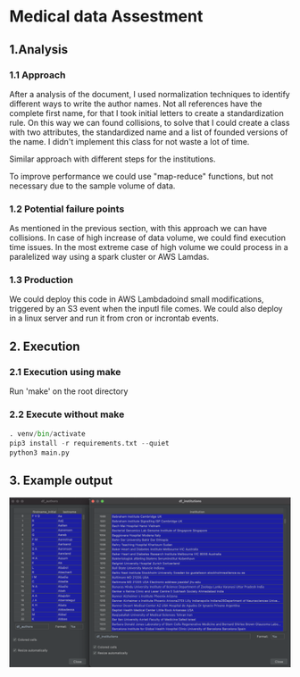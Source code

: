 # Medical data Assestment

## 1.Analysis
### 1.1 Approach

After a analysis of the document, I used normalization techniques to identify different ways to write the author names. Not all references have the complete first name, for that I took initial letters to create a standardization rule.
On this way we can found collisions, to solve that I could create a class with two attributes, the standardized name and a list of founded versions of the name. I didn't implement this class for not waste a lot of time.

Similar approach with different steps for the institutions.

To improve performance we could use "map-reduce" functions, but not necessary due to the sample volume of data.

### 1.2 Potential failure points

As mentioned in the previous section, with this approach we can have collisions.
In case of high increase of data volume, we could find execution time issues. 
In the most extreme case of high volume we could process in a paralelized way using a spark cluster or AWS Lamdas.

### 1.3 Production

We could deploy this code in AWS Lambdadoind small modifications, triggered by an S3 event when the inputl file comes.
We could also deploy in a linux server and run it from cron or incrontab events.

## 2. Execution
### 2.1 Execution using make

Run 'make' on the root directory

### 2.2 Execute without make

```python
. venv/bin/activate
pip3 install -r requirements.txt --quiet
python3 main.py
```

## 3. Example output

![Example image](https://github.com/illan5/Medical-publications/blob/main/example_medical.png)

